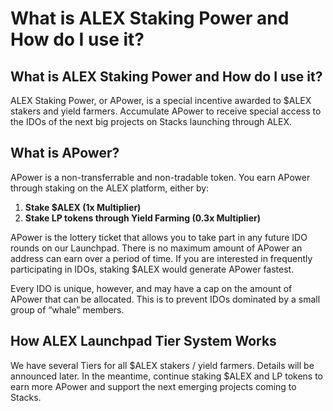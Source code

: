 # What is ALEX Staking Power and How do I use it?

## **What is ALEX Staking Power and How do I use it?**

ALEX Staking Power, or APower, is a special incentive awarded to $ALEX stakers and yield farmers. Accumulate APower to receive special access to the IDOs of the next big projects on Stacks launching through ALEX.

## **What is APower?**

APower is a non-transferrable and non-tradable token. You earn APower through staking on the ALEX platform, either by:

1. **Stake $ALEX (1x Multiplier)**
2. **Stake LP tokens through Yield Farming (0.3x Multiplier)**

APower is the lottery ticket that allows you to take part in any future IDO rounds on our Launchpad. There is no maximum amount of APower an address can earn over a period of time. If you are interested in frequently participating in IDOs, staking $ALEX would generate APower fastest.

Every IDO is unique, however, and may have a cap on the amount of APower that can be allocated. This is to prevent IDOs dominated by a small group of “whale” members.

## **How ALEX Launchpad Tier System Works**

We have several Tiers for all $ALEX stakers / yield farmers. Details will be announced later. In the meantime, continue staking $ALEX and LP tokens to earn more APower and support the next emerging projects coming to Stacks.
